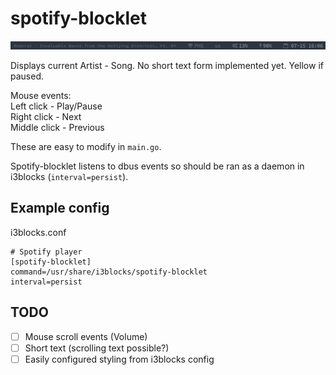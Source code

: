 # spotify-blocklet

![Spotify-blocklet](/assets/screenshot.png?raw=true "Spotify-blocket")

Displays current Artist - Song. No short text form implemented yet.
Yellow if paused.

Mouse events:  
Left click - Play/Pause  
Right click - Next  
Middle click - Previous

These are easy to modify in `main.go`.

Spotify-blocklet listens to dbus events so should be ran as a daemon in i3blocks (`interval=persist`).

## Example config
i3blocks.conf
```
# Spotify player
[spotify-blocklet]
command=/usr/share/i3blocks/spotify-blocklet
interval=persist
```

## TODO
* [ ] Mouse scroll events (Volume)
* [ ] Short text (scrolling text possible?)
* [ ] Easily configured styling from i3blocks config
